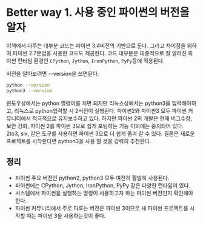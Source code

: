 # Better way 1. 사용 중인 파이썬의 버전을 알자

이책에서 다루는 대부분 코드는 파이썬 3.4버전의 기반으로 둔다. 그리고 차이점을 위하여 파이썬 2.7문법을 사용한 코드도 제공한다.
코드 대부분은 대중적으로 잘 알려진 파이썬 런타임 환경인 `CPython`, `Jython`, `IronPython`, `PyPy`등에 적용된다.

버전을 알아보려면 --version을 쓰면된다.
<br>
```sh
python --version
python3 --version
```

윈도우상에서는 python 명령어를 치면 되지만 리눅스상에서는 python3을 입력해야하고,
리눅스로 python입력할 시 2버전이 실행된다. 
파이썬2와 파이썬3 모두 파이썬 커뮤니티에서 적극적으로 유지보수하고 있다.
하지만 파이썬 2의 개발은 현재 버그수정, 보안 강화, 파이썬 2를 파이썬 3으로 쉽게 포팅하는 기능 이외에는 중지되어 있다.
2to3, six,  같은 도구를 사용하면 파이썬 3으로 더 쉽게 옮겨 갈 수 있다.
결론은 새로운 프로젝트를 시작한다면 python3을 사용 할 것을 강력히 추천한다.

## 정리
* 파이썬 주요 버전인 python2, python3 모두 여전히 활발히 사용된다.
* 파이썬에는 CPython, Jython, IronPython, PyPy 같은 다양한 런타임이 있다.
* 시스템에서 파이썬을 실행하는 명령이 사용하고자 하는 파이썬 버전인지 확인해야 한다.
* 파이썬 커뮤니티에서 주로 다루는 버전은 파이썬 3이므로 새 파이썬 프로젝트를 시작할 때는 파이썬 3을 사용하는것이 좋다.
